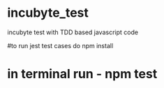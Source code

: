 # incubyte_test
incubyte test with TDD based javascript code


#to run jest test cases
do npm install
# in terminal  run - npm test